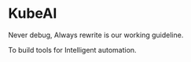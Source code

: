 # KubeAI

Never debug, Always rewrite is our working guideline.

To build tools for Intelligent automation. 
